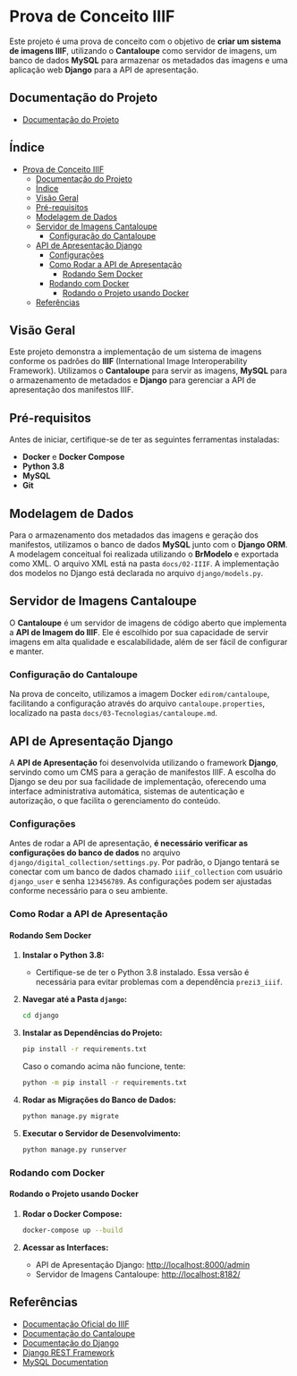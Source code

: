 # Prova de Conceito IIIF

Este projeto é uma prova de conceito com o objetivo de **criar um sistema de imagens IIIF**, utilizando o **Cantaloupe** como servidor de imagens, um banco de dados **MySQL** para armazenar os metadados das imagens e uma aplicação web **Django** para a API de apresentação.

## Documentação do Projeto

- [Documentação do Projeto](docs/01-Documentacao/README.md)

## Índice

- [Prova de Conceito IIIF](#prova-de-conceito-iiif)
  - [Documentação do Projeto](#documentação-do-projeto)
  - [Índice](#índice)
  - [Visão Geral](#visão-geral)
  - [Pré-requisitos](#pré-requisitos)
  - [Modelagem de Dados](#modelagem-de-dados)
  - [Servidor de Imagens Cantaloupe](#servidor-de-imagens-cantaloupe)
    - [Configuração do Cantaloupe](#configuração-do-cantaloupe)
  - [API de Apresentação Django](#api-de-apresentação-django)
    - [Configurações](#configurações)
    - [Como Rodar a API de Apresentação](#como-rodar-a-api-de-apresentação)
      - [Rodando Sem Docker](#rodando-sem-docker)
    - [Rodando com Docker](#rodando-com-docker)
      - [Rodando o Projeto usando Docker](#rodando-o-projeto-usando-docker)
  - [Referências](#referências)

## Visão Geral

Este projeto demonstra a implementação de um sistema de imagens conforme os padrões do **IIIF** (International Image Interoperability Framework). Utilizamos o **Cantaloupe** para servir as imagens, **MySQL** para o armazenamento de metadados e **Django** para gerenciar a API de apresentação dos manifestos IIIF.

## Pré-requisitos

Antes de iniciar, certifique-se de ter as seguintes ferramentas instaladas:

- **Docker** e **Docker Compose**
- **Python 3.8**
- **MySQL**
- **Git**

## Modelagem de Dados

Para o armazenamento dos metadados das imagens e geração dos manifestos, utilizamos o banco de dados **MySQL** junto com o **Django ORM**. A modelagem conceitual foi realizada utilizando o **BrModelo** e exportada como XML. O arquivo XML está na pasta `docs/02-IIIF`. A implementação dos modelos no Django está declarada no arquivo `django/models.py`.

## Servidor de Imagens Cantaloupe

O **Cantaloupe** é um servidor de imagens de código aberto que implementa a **API de Imagem do IIIF**. Ele é escolhido por sua capacidade de servir imagens em alta qualidade e escalabilidade, além de ser fácil de configurar e manter.

### Configuração do Cantaloupe

Na prova de conceito, utilizamos a imagem Docker `edirom/cantaloupe`, facilitando a configuração através do arquivo `cantaloupe.properties`, localizado na pasta `docs/03-Tecnologias/cantaloupe.md`.

## API de Apresentação Django

A **API de Apresentação** foi desenvolvida utilizando o framework **Django**, servindo como um CMS para a geração de manifestos IIIF. A escolha do Django se deu por sua facilidade de implementação, oferecendo uma interface administrativa automática, sistemas de autenticação e autorização, o que facilita o gerenciamento do conteúdo.

### Configurações

Antes de rodar a API de apresentação, **é necessário verificar as configurações do banco de dados** no arquivo `django/digital_collection/settings.py`. Por padrão, o Django tentará se conectar com um banco de dados chamado `iiif_collection` com usuário `django_user` e senha `123456789`. As configurações podem ser ajustadas conforme necessário para o seu ambiente.

### Como Rodar a API de Apresentação

#### Rodando Sem Docker

1. **Instalar o Python 3.8:**

   - Certifique-se de ter o Python 3.8 instalado. Essa versão é necessária para evitar problemas com a dependência `prezi3_iiif`.

2. **Navegar até a Pasta `django`:**

   ```bash
   cd django
   ```

3. **Instalar as Dependências do Projeto:**

   ```bash
   pip install -r requirements.txt
   ```

   Caso o comando acima não funcione, tente:

   ```bash
   python -m pip install -r requirements.txt
   ```

4. **Rodar as Migrações do Banco de Dados:**

   ```bash
   python manage.py migrate
   ```

5. **Executar o Servidor de Desenvolvimento:**
   ```bash
   python manage.py runserver
   ```

### Rodando com Docker

#### Rodando o Projeto usando Docker

1. **Rodar o Docker Compose:**

   ```bash
   docker-compose up --build
   ```

2. **Acessar as Interfaces:**
   - API de Apresentação Django: [http://localhost:8000/admin](http://localhost:8000/admin)
   - Servidor de Imagens Cantaloupe: [http://localhost:8182/](http://localhost:8182/)

## Referências

- [Documentação Oficial do IIIF](https://iiif.io/)
- [Documentação do Cantaloupe](https://cantaloupe-project.github.io/)
- [Documentação do Django](https://docs.djangoproject.com/)
- [Django REST Framework](https://www.django-rest-framework.org/)
- [MySQL Documentation](https://dev.mysql.com/doc/)
